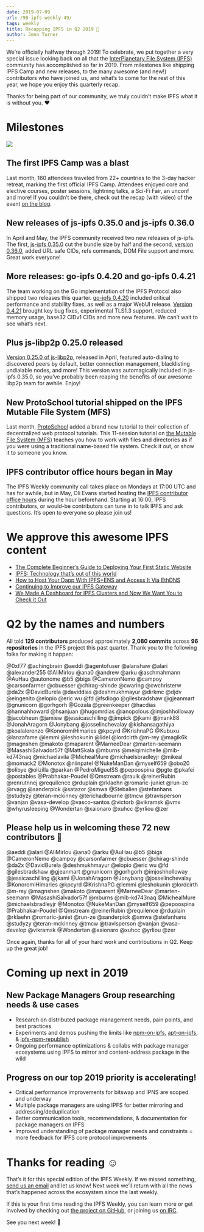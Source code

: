 ```yaml
---
date: 2019-07-09
url: /98-ipfs-weekly-49/
tags: weekly
title: Recapping IPFS in Q2 2019 🎉
author: Jenn Turner
---
```


We’re officially halfway through 2019! To celebrate, we put together a very special issue looking back on all that the [InterPlanetary File System (IPFS)](https://ipfs.io/) community has accomplished so far in 2019. From milestones like shipping IPFS Camp and new releases, to the many awesome (and new!) contributors who have joined us, and what’s to come for the rest of this year, we hope you enjoy this quarterly recap.

Thanks for being part of our community, we truly couldn’t make IPFS what it is without you. ❤️

# Milestones

[![](https://media.giphy.com/media/mGW5xq4SwlqnSTxwtb/giphy.gif)](img/060-ipfs-camp-recap/camp-gif.gif)

## The first IPFS Camp was a blast

Last month, 160 attendees traveled from 22+ countries to the 3-day hacker retreat, marking the first official IPFS Camp. Attendees enjoyed core and elective courses, poster sessions, lightning talks, a Sci-Fi Fair, an unconf and more! If you couldn’t be there, check out the recap (with video) of the event [on the blog](https://blog.ipfs.io/2019-07-08-ipfs-camp-recap/).


## New releases of js-ipfs 0.35.0 and js-ipfs 0.36.0

In April and May, the IPFS community received two new releases of js-ipfs. The first, [js-ipfs 0.35.0](https://blog.ipfs.io/80-js-ipfs-0-35/) cut the bundle size by half and the second, [version 0.36.0](https://blog.ipfs.io/89-js-ipfs-0-36/), added URL safe CIDs, refs commands, DOM File support and more. Great work everyone!


## More releases: go-ipfs 0.4.20 and go-ipfs 0.4.21 

The team working on the Go implementation of the IPFS Protocol also shipped two releases this quarter. [go-ipfs 0.4.20](https://blog.ipfs.io/83-go-ipfs-0-4-20/) included critical performance and stability fixes, as well as a major WebUI release. [Version 0.4.21](https://blog.ipfs.io/93-go-ipfs-0.4.21) brought key bug fixes, experimental TLS1.3 support, reduced memory usage, base32 CIDv1 CIDs and more new features. We can’t wait to see what’s next.


## Plus js-libp2p 0.25.0 released

[Version 0.25.0 of js-libp2p](https://blog.ipfs.io/81-js-libp2p-0-25/), released in April, featured auto-dialing to discovered peers by default, better connection management, blacklisting undialable nodes, and more! This version was automagically included in js-ipfs 0.35.0, so you’ve probably been reaping the benefits of our awesome libp2p team for awhile. Enjoy!


## New ProtoSchool tutorial shipped on the IPFS Mutable File System (MFS)

Last month, [ProtoSchool](https://proto.school/#/) added a brand new tutorial to their collection of decentralized web protocol tutorials. This 11-session tutorial on [the Mutable File System (MFS)](https://proto.school/#/mutable-file-system/) teaches you how to work with files and directories as if you were using a traditional name-based file system. Check it out, or show it to someone you know.


## IPFS contributor office hours began in May

The IPFS Weekly community call takes place on Mondays at 17:00 UTC and has for awhile, but in May, Oli Evans started hosting the [IPFS contributor office hours](https://twitter.com/olizilla/status/1125418073689817088) during the hour beforehand. Starting at 16:00, IPFS contributors, or would-be contributors can tune in to talk IPFS and ask questions. It’s open to everyone so please join us!


# We approve this awesome IPFS content

+ [The Complete Beginner’s Guide to Deploying Your First Static Website](https://interplanetarygatsby.com/ipfs-deploy/)
+ [IPFS: Technology that’s out of this world](https://business.sprint.com/blog/ipfs-technology/)
+ [How to Host Your Dapp With IPFS+ENS and Access It Via EthDNS](https://medium.com/the-ethereum-name-service/how-to-host-your-dapp-with-ipfs-ens-and-access-it-via-ethdns-c96046059d87)
+ [Continuing to Improve our IPFS Gateway](https://blog.cloudflare.com/continuing-to-improve-our-ipfs-gateway/)
+ [We Made A Dashboard for IPFS Clusters and Now We Want You to Check it Out](https://medium.com/towardsblockchain/we-made-a-dashboard-for-ipfs-clusters-and-now-we-want-you-to-check-it-out-a87234629908)


# Q2 by the names and numbers

All told **129 contributors** produced approximately **2,080 commits** across **96 repositories** in the IPFS project this past quarter. Thank you to the following folks for making it happen: 

@0xf77
@achingbrain
@aeddi
@agentofuser
@alanshaw
@alari
@alexander255
@AliMirlou
@ana0
@andrew
@arku
@aschmahmann
@AuHau
@autonome
@b5
@bigs
@CameronNemo
@campoy
@carsonfarmer
@cbuesser
@chirag-shinde
@cwaring
@cwchristerw
@da2x
@DavidBurela
@daviddias
@deshmukhmayur
@dirkmc
@djdv
@eingenito
@elopio
@eric wu
@fd
@fsdiogo
@gilesbradshaw
@gjeanmart
@gnunicorn
@gorhgorh
@Gozala
@greenkeeper
@hacdias
@hannahhoward
@hsanjuan
@hugomrdias
@ianopolous
@imjoshholloway
@jacobheun
@jamiew
@jessicaschilling
@jimpick
@jkami
@jmank88
@JonahAragorn
@Jonybang
@josselinchevalay
@kishansagathiya
@koalalorenzo
@KonoromiHimaries
@kpcyrd
@KrishnaPG
@Kubuxu
@lanzafame
@lemmi
@leshokunin
@lidel
@lordcirth
@m-rey
@magik6k
@magnshen
@makoto
@maparent
@MarneeDear
@marten-seemann
@MasashiSalvador57f
@MattSkala
@mburns
@meiqimichelle
@mib-kd743naq
@michaelavila
@MichealMure
@michaelsbradleyjr
@mikeal
@momack2
@Monotox
@niinpatel
@NukeManDan
@myself659
@obo20
@olibye
@olizilla
@parkan
@PedroMiguelSS
@pepoospina
@pgte
@pkafei
@postables
@Prabhakar-Poudel
@Qmstream
@raulk
@reinerRubin
@renrutnnej
@requilence
@rduplain
@rklaehn
@romaric-juniet
@run-ze
@rvagg
@sanderpick
@satazor
@smwa
@Stebalien
@stefanhans
@studyzy
@teran-mckinney
@terichadbourne
@tmcw
@travisperson
@vanjan
@vasa-develop
@vasco-santos
@victorb
@vikramsk
@vmx
@whyrusleeping
@Wondertan
@xaionaro
@xuhcc
@yrliou
@zer

## Please help us in welcoming these 72 new contributors 👏

@aeddi
@alari
@AliMirlou
@ana0
@arku
@AuHau
@b5
@bigs
@CameronNemo
@campoy
@carsonfarmer
@cbuesser
@chirag-shinde
@da2x
@DavidBurela
@deshmukhmayur
@elopio
@eric wu
@fd
@gilesbradshaw
@gjeanmart
@gnunicorn
@gorhgorh
@imjoshholloway
@jessicaschilling
@jkami
@JonahAragorn
@Jonybang
@josselinchevalay
@KonoromiHimaries
@kpcyrd
@KrishnaPG
@lemmi
@leshokunin
@lordcirth
@m-rey
@magnshen
@makoto
@maparent
@MarneeDear
@marten-seemann
@MasashiSalvador57f
@mburns
@mib-kd743naq
@MichealMure
@michaelsbradleyjr
@Monotox
@NukeManDan
@myself659
@pepoospina
@Prabhakar-Poudel
@Qmstream
@reinerRubin
@requilence
@rduplain
@rklaehn
@romaric-juniet
@run-ze
@sanderpick
@smwa
@stefanhans
@studyzy
@teran-mckinney
@tmcw
@travisperson
@vanjan
@vasa-develop
@vikramsk
@Wondertan
@xaionaro
@xuhcc
@yrliou
@zer

Once again, thanks for all of your hard work and contributions in Q2. Keep up the great job!

# Coming up next in 2019

## New Package Managers Group researching needs & use cases 
+ Research on distributed package management needs, pain points, and best practices
+ Experiments and demos pushing the limits like [npm-on-ipfs](https://github.com/ipfs-shipyard/npm-on-ipfs), [apt-on-ipfs](https://github.com/ipfs-shipyard/apt-on-ipfs), & [ipfs-npm-republish](https://github.com/andrew/ipfs-npm-republish)
+ Ongoing performance optimizations & collabs with package manager ecosystems using IPFS to mirror and content-address package in the wild

## Progress on our top 2019 priority is accelerating! 
+ Critical performance improvements for bitswap and IPNS are scoped and underway
+ Multiple package managers are using IPFS for better mirroring and addressing/deduplication
+ Better communication tools, recommendations, & documentation for package managers on IPFS
+ Improved understanding of package manager needs and constraints = more feedback for IPFS core protocol improvements


# Thanks for reading ☺️
That’s it for this special edition of the IPFS Weekly. If we missed something, [send us an email](mailto:newsletter@ipfs.io) and let us know! Next week we’ll return with all the news that’s happened across the ecosystem since the last weekly.

If this is your first time reading the IPFS Weekly, you can learn more or get involved by checking out [the project on GitHub](https://github.com/ipfs), or joining us [on IRC](https://riot.im/app/#/room/#ipfs:matrix.org).

See you next week! 👋
